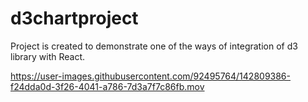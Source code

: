 # d3chartproject

Project is created to demonstrate one of the ways of integration of d3 library with React.


https://user-images.githubusercontent.com/92495764/142809386-f24dda0d-3f26-4041-a786-7d3a7f7c86fb.mov

